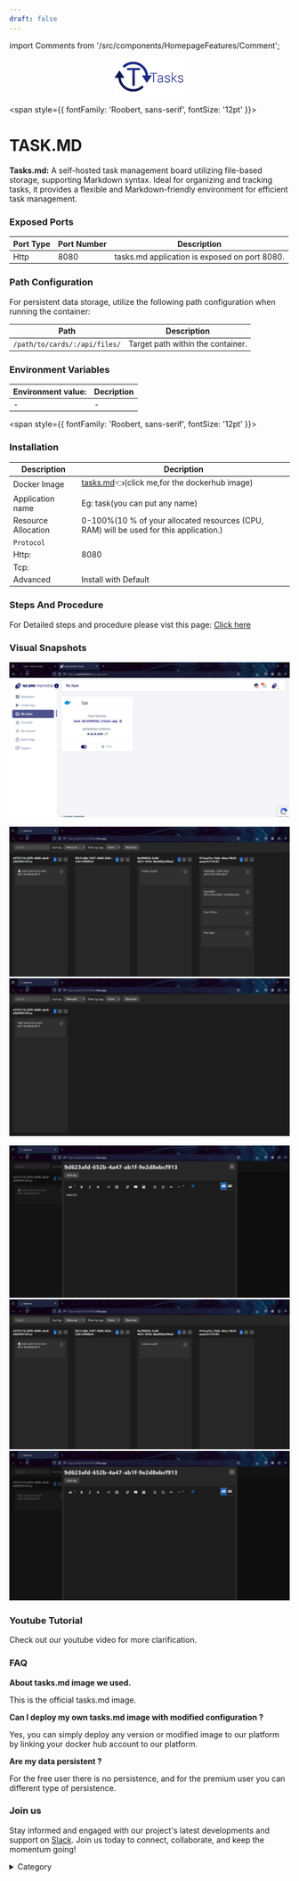 ```yaml
---
draft: false
---
```

import Comments from '/src/components/HomepageFeatures/Comment';

<p align="center">
  <img src="/img/uhun.png" alt="Alt Text" width="25%"/>
</p> 


<span style={{ fontFamily: 'Roobert, sans-serif', fontSize: '12pt' }}>

# TASK.MD

**Tasks.md:** A self-hosted task management board utilizing file-based storage, supporting Markdown syntax. Ideal for organizing and tracking tasks, it provides a flexible and Markdown-friendly environment for efficient task management.


### Exposed Ports

| Port Type | Port Number | Description                                        |
| --------- | ----------- | -------------------------------------------------- |
| Http      | 8080          | tasks.md application is exposed on port 8080.     |

### Path Configuration

For persistent data storage, utilize the following path configuration when running the container:

| Path                        | Description                              |
| --------------------------- | ---------------------------------------- |
| `/path/to/cards/:/api/files/`     | Target path within the container.         |



### Environment Variables


|   **Environment value:**          | Decription                                                                                                               | 
| --------------------- | ------                                                                                                                   | 
|-       |  -                              |
</span>


<span style={{ fontFamily: 'Roobert, sans-serif', fontSize: '12pt' }}>

### Installation

|  Description          | Decription                                                                                                               | 
| --------------------- | ------                                                                                                                   | 
| Docker Image          |   [tasks.md](https://hub.docker.com/r/louislam/uptime-kuma)👈(click me,for the dockerhub image)                       |
| Application name      |  Eg: task(you can put any name)                                                                                        | 
| Resource Allocation   |  0-100%(10 % of your allocated resources (CPU, RAM) will be used for this application.)                                  | 
| `Protocol`            |                                                                                                                          | 
|  Http:                | 8080                                                                                                                     |
|  Tcp:                 |                                                                                                                          | 
|    Advanced           |    Install with Default                                                                                                  |


### Steps And Procedure

For Detailed steps and procedure please vist this page: [Click here](https://techscaleinfinite.github.io/introduction/cloud-float/Steps%20and%20procedure)

### Visual Snapshots

![Alt Text](/img/3ff.png)

![Alt Text](/img/3fff.png)
![Alt Text](/img/3gg.png)

![Alt Text](/img/3ggg.png)
![Alt Text](/img/3nn.png)
![Alt Text](/img/3tt.png)



### Youtube Tutorial&#x20;

Check out our youtube video for more clarification.



### FAQ

**About tasks.md image we used.**

This is the official tasks.md  image.

**Can I deploy my own tasks.md image with modified configuration ?**

Yes, you can simply deploy any version or modified image to our platform by linking your docker hub account to our platform.

**Are my data persistent ?**

For the free user there is no persistence, and for the premium user you can different type of persistence.

### Join us

Stay informed and engaged with our project's latest developments and support on [Slack](https://app.slack.com/client/T04QS32JX6E/C04QKEWE146). Join us today to connect, collaborate, and keep the momentum going!&#x20;

<details>

<summary>Category</summary>

Kubernetes, cloud computing, DevOps, cloud services, hosting platform, container orchestration, cloud infrastructure, cloud deployment, cloud management, cloud technology, cloud solutions, tasks.md

</details>

</span>

<Comments />